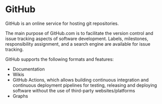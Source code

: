 # GitHub

GitHub is an online service for hosting git repositories.

The main purpose of GitHub.com is to facilitate the version control and issue tracking aspects of software development. Labels, milestones, responsibility assignment, and a search engine are available for issue tracking.

GitHub supports the following formats and features:

* Documentation
* Wikis
* GitHub Actions, which allows building continuous integration and continuous deployment pipelines for testing, releasing and deploying software without the use of third-party websites/platforms
* Graphs
